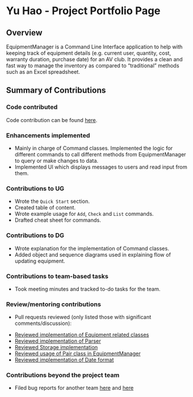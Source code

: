 # Yu Hao - Project Portfolio Page

## Overview
EquipmentManager is a Command Line Interface application to help with keeping track of equipment details (e.g. current user, quantity, cost, warranty duration, purchase date) for an AV club. It provides a clean and fast way to manage the inventory as compared to “traditional” methods such as an Excel spreadsheet.


## Summary of Contributions
### Code contributed
Code contribution can be found [here](https://nus-cs2113-ay2122s2.github.io/tp-dashboard/?search=yuhaochua&breakdown=true&sort=groupTitle&sortWithin=title&since=2022-02-18&timeframe=commit&mergegroup=&groupSelect=groupByRepos&checkedFileTypes=docs~functional-code~test-code~other).

### Enhancements implemented
* Mainly in charge of Command classes. Implemented the logic for different commands to call different methods from EquipmentManager to query or make changes to data. 
* Implemented UI which displays messages to users and read input from them.

### Contributions to UG
* Wrote the `Quick Start` section. 
* Created table of content.
* Wrote example usage for `Add`, `Check` and `List` commands.
* Drafted cheat sheet for commands.

### Contributions to DG
* Wrote explanation for the implementation of Command classes.
* Added object and sequence diagrams used in explaining flow of updating equipment.

### Contributions to team-based tasks
* Took meeting minutes and tracked to-do tasks for the team.

### Review/mentoring contributions
* Pull requests reviewed (only listed those with significant comments/discussion):
 - [Reviewed implementation of Equipment related classes](https://github.com/AY2122S2-CS2113-F12-2/tp/pull/29)
 - [Reviewed implementation of Parser](https://github.com/AY2122S2-CS2113-F12-2/tp/pull/31)
 - [Reviewed Storage implementation](https://github.com/AY2122S2-CS2113-F12-2/tp/pull/53)
 - [Reviewed usage of Pair class in EquipmentManager](https://github.com/AY2122S2-CS2113-F12-2/tp/pull/63)
 - [Reviewed implementation of Date format](https://github.com/AY2122S2-CS2113-F12-2/tp/pull/124)

### Contributions beyond the project team
* Filed bug reports for another team [here](https://github.com/AY2122S2-CS2113T-T09-1/tp/issues/101) and [here](https://github.com/AY2122S2-CS2113T-T09-1/tp/issues/109)